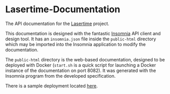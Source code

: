 # Lasertime-Documentation

The API documentation for the [Lasertime](https://github.com/ntflix/Lasertime) project.

This documentation is designed with the fantastic [Insomnia](https://insomnia.rest) API client and design tool. It has an `insomnia.json` file inside the `public-html` directory which may be imported into the Insomnia application to modify the documentation.

The `public-html` directory is the web-based documentation, designed to be deployed with Docker (`start.sh` is a quick script for launching a Docker instance of the documentation on port 8082). It was generated with the Insomnia program from the developed specification.

There is a sample deployment located [here](https://docs.api.lasertime.iron59.co.uk/).